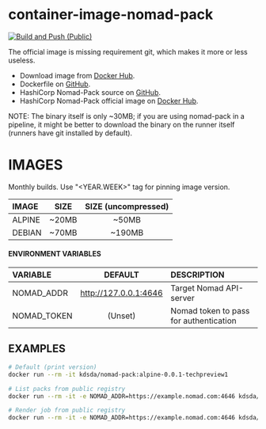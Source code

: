 # container-image-nomad-pack
[![Build and Push (Public)](https://github.com/Kreditorforeningens-Driftssentral-DA/container-image-nomad-pack/actions/workflows/docker-public.yml/badge.svg)](https://github.com/Kreditorforeningens-Driftssentral-DA/container-image-nomad-pack/actions/workflows/docker-public.yml)

The official image is missing requirement git, which makes it more or less useless.

- Download image from [Docker Hub](https://hub.docker.com/repository/docker/kdsda/nomad-pack).
- Dockerfile on [GitHub](https://github.com/Kreditorforeningens-Driftssentral-DA/container-image-nomad-pack).
- HashiCorp Nomad-Pack source on [GitHub](https://github.com/hashicorp/nomad-pack).
- HashiCorp Nomad-Pack official image on [Docker Hub](https://hub.docker.com/r/hashicorp/nomad-pack).

NOTE: The binary itself is only ~30MB; if you are using nomad-pack in a pipeline, it might be better to
download the binary on the runner itself (runners have git installed by default).

# IMAGES

Monthly builds. Use "<YEAR.WEEK>" tag for pinning image version.

| IMAGE | SIZE | SIZE (uncompressed) |
| :-- | :-: | :-: |
| ALPINE | ~20MB | ~50MB |
| DEBIAN | ~70MB | ~190MB |


#### ENVIRONMENT VARIABLES

| VARIABLE | DEFAULT | DESCRIPTION |
| :-- | :-: | :-- |
| NOMAD_ADDR | http://127.0.0.1:4646  | Target Nomad API-server |
| NOMAD_TOKEN | (Unset) | Nomad token to pass for authentication |


## EXAMPLES

```bash
# Default (print version)
docker run --rm -it kdsda/nomad-pack:alpine-0.0.1-techpreview1

# List packs from public registry
docker run --rm -it -e NOMAD_ADDR=https://example.nomad.com:4646 kdsda/nomad-pack:alpine-0.0.1-techpreview1 nomad-pack registry list

# Render job from public registry
docker run --rm -it -e NOMAD_ADDR=https://example.nomad.com:4646 kdsda/nomad-pack:alpine-0.0.1-techpreview1 nomad-pack render traefik
```
